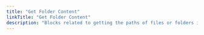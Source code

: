 ```yaml
---
title: "Get Folder Content"
linkTitle: "Get Folder Content"
description: "Blocks related to getting the paths of files or folders in another folder"
---
```

